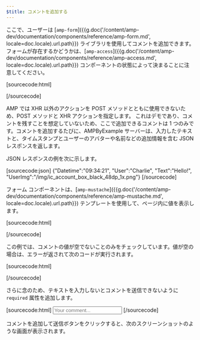 ```yaml
---
$title: コメントを追加する
---
```


<amp-img src="/static/img/comment.png" alt="コメントの追加" height="325" width="300"></amp-img>

ここで、ユーザーは [`amp-form`]({{g.doc('/content/amp-dev/documentation/components/reference/amp-form.md', locale=doc.locale).url.path}}) ライブラリを使用してコメントを追加できます。フォームが存在するかどうかは、[`amp-access`]({{g.doc('/content/amp-dev/documentation/components/reference/amp-access.md', locale=doc.locale).url.path}}) コンポーネントの状態によって決まることに注意してください。

[sourcecode:html]
<form amp-access="loggedIn" amp-access-hide method="post" action-xhr="<%host%>/samples_templates/comment_section/submit-comment-xhr" target="_top">
[/sourcecode]

AMP では XHR 以外のアクションを POST メソッドとともに使用できないため、POST メソッドと XHR アクションを指定します。
これはデモであり、コメントを残すことを想定していないため、ここで追加できるコメントは 1 つのみです。コメントを追加するたびに、AMPByExample サーバーは、入力したテキストと、タイムスタンプとユーザーのアバターや名前などの追加情報を含む JSON レスポンスを返します。

JSON レスポンスの例を次に示します。

[sourcecode:json]
{"Datetime":"09:34:21",
"User":"Charlie",
"Text":"Hello!",
"UserImg":"/img/ic_account_box_black_48dp_1x.png"}
[/sourcecode]

フォーム コンポーネントは、[`amp-mustache`]({{g.doc('/content/amp-dev/documentation/components/reference/amp-mustache.md', locale=doc.locale).url.path}}) テンプレートを使用して、ページ内に値を表示します。

[sourcecode:html]
<div submit-success>
  <template type="amp-mustache">
    <div class="comment-user">
      <amp-img width="44" class="user-avatar" height="44" alt="user" src="{{UserImg}}"></amp-img>
      <div class="card comment">
         <p><span class="user">{% raw %}{{User}}{% endraw %}</span><span class="date">{% raw %}{{Datetime}}{% endraw %}</span></p>
        <p>{% raw %}{{Text}}{% endraw %}</p>
      </div>
    </div>
  </template>
</div>
[/sourcecode]

この例では、コメントの値が空でないことのみをチェックしています。値が空の場合は、エラーが返されて次のコードが実行されます。

[sourcecode:html]
<div submit-error>
  <template type="amp-mustache">
    Error! Looks like something went wrong with your comment, please try to submit it again.
  </template>
</div>
[/sourcecode]

さらに念のため、テキストを入力しないとコメントを送信できないように `required` 属性を追加します。

<amp-img src="/static/img/enforce-comment.png" alt="コメント入力の強制" height="325" width="300"></amp-img>

[sourcecode:html]
<input type="text" class="data-input" name="text" placeholder="Your comment..." required>
[/sourcecode]

コメントを追加して送信ボタンをクリックすると、次のスクリーンショットのような画面が表示されます。

<amp-img src="/static/img/logout-button.png" alt="コメントが追加されました" height="352" width="300"></amp-img>
